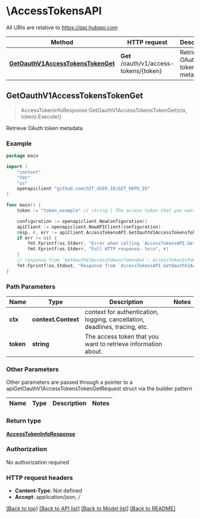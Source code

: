 # \AccessTokensAPI

All URIs are relative to *https://api.hubapi.com*

Method | HTTP request | Description
------------- | ------------- | -------------
[**GetOauthV1AccessTokensTokenGet**](AccessTokensAPI.md#GetOauthV1AccessTokensTokenGet) | **Get** /oauth/v1/access-tokens/{token} | Retrieve OAuth token metadata



## GetOauthV1AccessTokensTokenGet

> AccessTokenInfoResponse GetOauthV1AccessTokensTokenGet(ctx, token).Execute()

Retrieve OAuth token metadata



### Example

```go
package main

import (
	"context"
	"fmt"
	"os"
	openapiclient "github.com/GIT_USER_ID/GIT_REPO_ID"
)

func main() {
	token := "token_example" // string | The access token that you want to retrieve information about.

	configuration := openapiclient.NewConfiguration()
	apiClient := openapiclient.NewAPIClient(configuration)
	resp, r, err := apiClient.AccessTokensAPI.GetOauthV1AccessTokensTokenGet(context.Background(), token).Execute()
	if err != nil {
		fmt.Fprintf(os.Stderr, "Error when calling `AccessTokensAPI.GetOauthV1AccessTokensTokenGet``: %v\n", err)
		fmt.Fprintf(os.Stderr, "Full HTTP response: %v\n", r)
	}
	// response from `GetOauthV1AccessTokensTokenGet`: AccessTokenInfoResponse
	fmt.Fprintf(os.Stdout, "Response from `AccessTokensAPI.GetOauthV1AccessTokensTokenGet`: %v\n", resp)
}
```

### Path Parameters


Name | Type | Description  | Notes
------------- | ------------- | ------------- | -------------
**ctx** | **context.Context** | context for authentication, logging, cancellation, deadlines, tracing, etc.
**token** | **string** | The access token that you want to retrieve information about. | 

### Other Parameters

Other parameters are passed through a pointer to a apiGetOauthV1AccessTokensTokenGetRequest struct via the builder pattern


Name | Type | Description  | Notes
------------- | ------------- | ------------- | -------------


### Return type

[**AccessTokenInfoResponse**](AccessTokenInfoResponse.md)

### Authorization

No authorization required

### HTTP request headers

- **Content-Type**: Not defined
- **Accept**: application/json, */*

[[Back to top]](#) [[Back to API list]](../README.md#documentation-for-api-endpoints)
[[Back to Model list]](../README.md#documentation-for-models)
[[Back to README]](../README.md)

